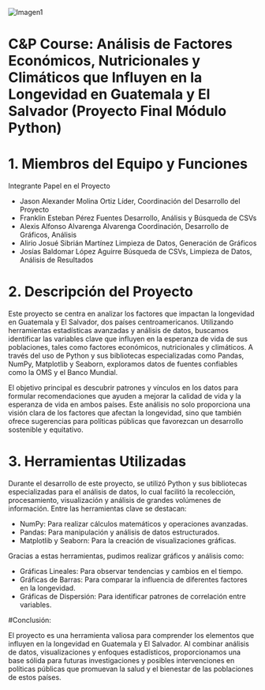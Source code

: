 
![Imagen1](https://github.com/user-attachments/assets/057ac64a-1499-4e0d-966b-eb0b13b44a79)

#  C&P Course: Análisis de Factores Económicos, Nutricionales y Climáticos que Influyen en la Longevidad en Guatemala y El Salvador (Proyecto Final Módulo Python)


# 1. Miembros del Equipo y Funciones
Integrante	Papel en el Proyecto

- Jason Alexander Molina Ortiz	Líder, Coordinación del Desarrollo del Proyecto
- Franklin Esteban Pérez Fuentes	Desarrollo, Análisis y Búsqueda de CSVs
- Alexis Alfonso Alvarenga Alvarenga	Coordinación, Desarrollo de Gráficos, Análisis
- Alirio Josué Sibrián Martínez	Limpieza de Datos, Generación de Gráficos
- Josías Baldomar López Aguirre	Búsqueda de CSVs, Limpieza de Datos, Análisis de Resultados

# 2. Descripción del Proyecto
Este proyecto se centra en analizar los factores que impactan la longevidad en Guatemala y El Salvador, dos países centroamericanos. Utilizando herramientas estadísticas avanzadas y análisis de datos, buscamos identificar las variables clave que influyen en la esperanza de vida de sus poblaciones, tales como factores económicos, nutricionales y climáticos. A través del uso de Python y sus bibliotecas especializadas como Pandas, NumPy, Matplotlib y Seaborn, exploramos datos de fuentes confiables como la OMS y el Banco Mundial.

El objetivo principal es descubrir patrones y vínculos en los datos para formular recomendaciones que ayuden a mejorar la calidad de vida y la esperanza de vida en ambos países. Este análisis no solo proporciona una visión clara de los factores que afectan la longevidad, sino que también ofrece sugerencias para políticas públicas que favorezcan un desarrollo sostenible y equitativo.

# 3. Herramientas Utilizadas
Durante el desarrollo de este proyecto, se utilizó Python y sus bibliotecas especializadas para el análisis de datos, lo cual facilitó la recolección, procesamiento, visualización y análisis de grandes volúmenes de información. Entre las herramientas clave se destacan:

- NumPy: Para realizar cálculos matemáticos y operaciones avanzadas.
- Pandas: Para manipulación y análisis de datos estructurados.
- Matplotlib y Seaborn: Para la creación de visualizaciones gráficas.

Gracias a estas herramientas, pudimos realizar gráficos y análisis como:
- Gráficas Lineales: Para observar tendencias y cambios en el tiempo.
- Gráficas de Barras: Para comparar la influencia de diferentes factores en la longevidad.
- Gráficas de Dispersión: Para identificar patrones de correlación entre variables.

#Conclusión:

El proyecto es una herramienta valiosa para comprender los elementos que influyen en la longevidad en Guatemala y El Salvador. Al combinar análisis de datos, visualizaciones y enfoques estadísticos, proporcionamos una base sólida para futuras investigaciones y posibles intervenciones en políticas públicas que promuevan la salud y el bienestar de las poblaciones de estos países.

